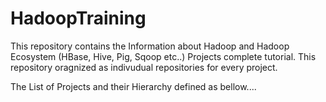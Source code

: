 HadoopTraining
==============
This repository contains the Information about Hadoop and Hadoop Ecosystem (HBase, Hive, Pig, Sqoop etc..)
Projects complete tutorial. This repository oragnized as indivudual repositories for every project.

The List of Projects and their Hierarchy defined as bellow....

